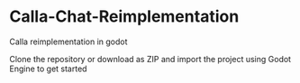 # Calla-Chat-Reimplementation
Calla reimplementation in godot

Clone the repository or download as ZIP and import the project using Godot Engine to get started
